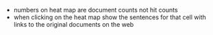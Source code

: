 - numbers on heat map are document counts not hit counts
- when clicking on the heat map show the sentences for that cell with links to the original documents on the web
